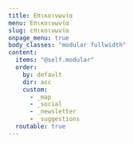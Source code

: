 ```yaml
---
title: Επικοινωνία
menu: Επικοινωνία
slug: επικοινωνία
onpage_menu: true
body_classes: "modular fullwidth"
content:
  items: "@self.modular"
  order:
    by: default
    dir: asc
    custom:
      - _map
      - _social
      - _newsletter
      - _suggestions
  routable: true
---
```

